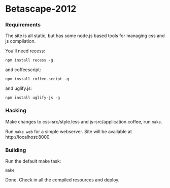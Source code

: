 Betascape-2012
==============

### Requirements

The site is all static, but has some node.js based tools for managing css and js compilation.

You'll need recess:

    npm install recess -g

and coffeescript:

    npm install coffee-script -g

and uglify.js:

    npm install uglify-js -g

### Hacking

Make changes to css-src/style.less and js-src/application.coffee, run `make`.

Run `make web` for a simple webserver. Site will be available at http://localhost:8000

### Building

Run the default make task:

    make

Done. Check in all the compiled resources and deploy.
